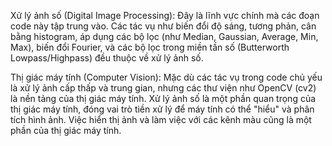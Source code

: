 Xử lý ảnh số (Digital Image Processing): Đây là lĩnh vực chính mà các đoạn code này tập trung vào. Các tác vụ như biến đổi độ sáng, tương phản, cân bằng histogram, áp dụng các bộ lọc (như Median, Gaussian, Average, Min, Max), biến đổi Fourier, và các bộ lọc trong miền tần số (Butterworth Lowpass/Highpass) đều thuộc về xử lý ảnh số.

Thị giác máy tính (Computer Vision): Mặc dù các tác vụ trong code chủ yếu là xử lý ảnh cấp thấp và trung gian, nhưng các thư viện như OpenCV (cv2) là nền tảng của thị giác máy tính. Xử lý ảnh số là một phần quan trọng của thị giác máy tính, đóng vai trò tiền xử lý để máy tính có thể "hiểu" và phân tích hình ảnh. Việc hiển thị ảnh và làm việc với các kênh màu cũng là một phần của thị giác máy tính.